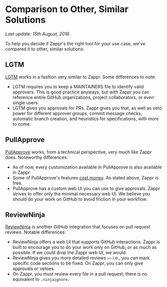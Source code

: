 # Comparison to Other, Similar Solutions

*Last update: 15th August, 2016*

To help you decide if Zappr's the right tool for your use case, we've compared it to other, similar solutions:

## LGTM

[LGTM](https://lgtm.co/docs/overview/) works in a fashion very similar to Zappr. Some differences to note:
 
 * LGTM requires you to keep a MAINTAINERS file to identify valid approvers. This is good practice anyways, but with Zappr you can reference entire GitHub organizations, project collaborators, or even single users.
 * LGTM gives you approvals for PRs. Zappr gives you that, as well as veto power for different approver groups, commit message checks, automatic branch creation, and heuristics for specifications, with more to come.

## PullApprove

[PullApprove](https://pullapprove.com) works, from a technical perspective, very much like Zappr does. Noteworthy differences:

* As of now, every customization available in PullApprove is also available in Zappr.
* Some of PullApprove's features [cost money](https://pullapprove.com/pricing/). As stated above, Zappr is free.
* PullApprove has a custom web UI you can use to give approvals. Zappr strives to offer only the minimal necessary web UI. We believe you should do your work on GitHub to avoid friction in your workflow.

## ReviewNinja

[ReviewNinja](https://www.review.ninja/) is another GitHub integration that focuses on pull request reviews. Notable differences:

* ReviewNinja offers a web UI that supports GitHub interactions. Zappr is built to encourage you to do your work only on GitHub, or as much as possible. If we could drop the Zappr web UI, we would.
* ReviewNinja gives you more detailed reviews — i.e., you can mark specific code sections to be fixed. On Zappr, you can only give approvals or vetoes.
* On Zappr, you must review every file in a pull request; there is no equivalent to `.ninjaignore`.
